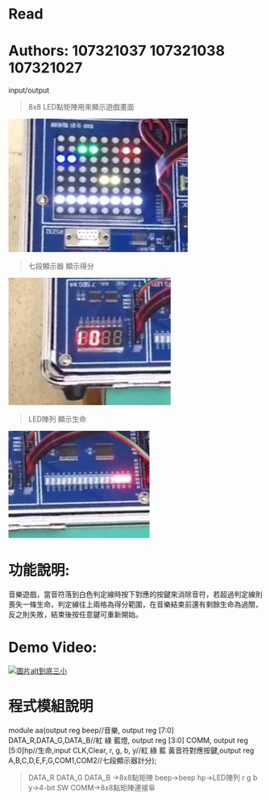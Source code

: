 # Read
# Authors: 107321037 107321038 107321027
 input/output
  >8x8 LED點矩陣用來顯示遊戲畫面  
  
  ![image](https://github.com/chien119/Read/blob/master/S__8093701.jpg)
  >七段顯示器 顯示得分  
  
  ![image](https://github.com/chien119/Read/blob/master/S__8093700.jpg)
  >LED陣列 顯示生命  
  
  ![image](https://github.com/chien119/Read/blob/master/S__8093698.jpg)
# 功能說明:
  音樂遊戲，當音符落到白色判定線時按下對應的按鍵來消除音符，若超過判定線則喪失一條生命，判定線往上兩格為得分範圍，在音樂結束前還有剩餘生命為過關，反之則失敗，結束後按任意鍵可重新開始。
  
# Demo Video:
 [![圖片alt到底三小]()](https://drive.google.com/open?id=1-F3nApAUea7RKSlBZKCxjyOTw6SwGkof)
# 程式模組說明
 module aa(output reg beep//音樂, output reg [7:0] DATA_R,DATA_G,DATA_B//紅 綠 藍燈, output reg [3:0] COMM, output reg [5:0]hp//生命,input CLK,Clear, r, g, b, y//紅 綠 藍 黃音符對應按鍵,output reg A,B,C,D,E,F,G,COM1,COM2//七段顯示器計分);
>DATA_R DATA_G DATA_B ->8x8點矩陣
>beep->beep
>hp->LED陣列
>r g b y->4-bit SW
>COMM->8x8點矩陣連接阜
